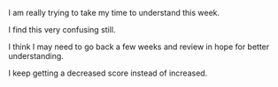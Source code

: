 I am really trying to take my time to understand this week.

I find this very confusing still.

I think I may need to go back a few weeks and review in hope for better understanding.

I keep getting a decreased score instead of increased.
